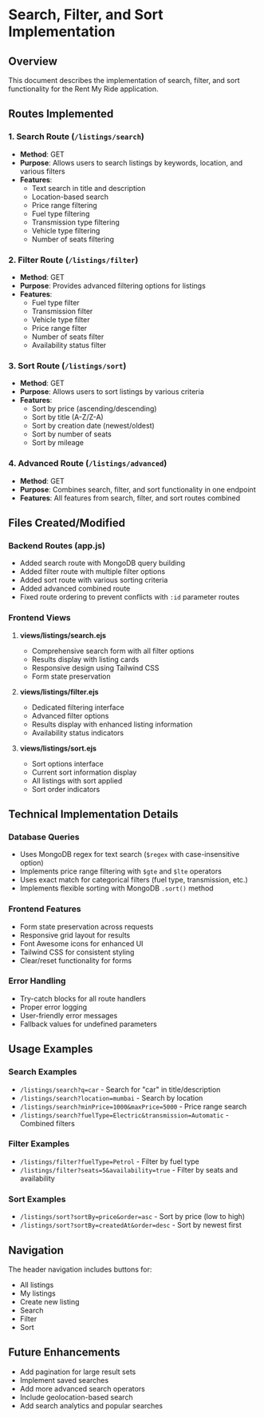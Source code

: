 # Search, Filter, and Sort Implementation

## Overview
This document describes the implementation of search, filter, and sort functionality for the Rent My Ride application.

## Routes Implemented

### 1. Search Route (`/listings/search`)
- **Method**: GET
- **Purpose**: Allows users to search listings by keywords, location, and various filters
- **Features**:
  - Text search in title and description
  - Location-based search
  - Price range filtering
  - Fuel type filtering
  - Transmission type filtering
  - Vehicle type filtering
  - Number of seats filtering

### 2. Filter Route (`/listings/filter`)
- **Method**: GET
- **Purpose**: Provides advanced filtering options for listings
- **Features**:
  - Fuel type filter
  - Transmission filter
  - Vehicle type filter
  - Price range filter
  - Number of seats filter
  - Availability status filter

### 3. Sort Route (`/listings/sort`)
- **Method**: GET
- **Purpose**: Allows users to sort listings by various criteria
- **Features**:
  - Sort by price (ascending/descending)
  - Sort by title (A-Z/Z-A)
  - Sort by creation date (newest/oldest)
  - Sort by number of seats
  - Sort by mileage

### 4. Advanced Route (`/listings/advanced`)
- **Method**: GET
- **Purpose**: Combines search, filter, and sort functionality in one endpoint
- **Features**: All features from search, filter, and sort routes combined

## Files Created/Modified

### Backend Routes (app.js)
- Added search route with MongoDB query building
- Added filter route with multiple filter options
- Added sort route with various sorting criteria
- Added advanced combined route
- Fixed route ordering to prevent conflicts with `:id` parameter routes

### Frontend Views
1. **views/listings/search.ejs**
   - Comprehensive search form with all filter options
   - Results display with listing cards
   - Responsive design using Tailwind CSS
   - Form state preservation

2. **views/listings/filter.ejs**
   - Dedicated filtering interface
   - Advanced filter options
   - Results display with enhanced listing information
   - Availability status indicators

3. **views/listings/sort.ejs**
   - Sort options interface
   - Current sort information display
   - All listings with sort applied
   - Sort order indicators

## Technical Implementation Details

### Database Queries
- Uses MongoDB regex for text search (`$regex` with case-insensitive option)
- Implements price range filtering with `$gte` and `$lte` operators
- Uses exact match for categorical filters (fuel type, transmission, etc.)
- Implements flexible sorting with MongoDB `.sort()` method

### Frontend Features
- Form state preservation across requests
- Responsive grid layout for results
- Font Awesome icons for enhanced UI
- Tailwind CSS for consistent styling
- Clear/reset functionality for forms

### Error Handling
- Try-catch blocks for all route handlers
- Proper error logging
- User-friendly error messages
- Fallback values for undefined parameters

## Usage Examples

### Search Examples
- `/listings/search?q=car` - Search for "car" in title/description
- `/listings/search?location=mumbai` - Search by location
- `/listings/search?minPrice=1000&maxPrice=5000` - Price range search
- `/listings/search?fuelType=Electric&transmission=Automatic` - Combined filters

### Filter Examples
- `/listings/filter?fuelType=Petrol` - Filter by fuel type
- `/listings/filter?seats=5&availability=true` - Filter by seats and availability

### Sort Examples
- `/listings/sort?sortBy=price&order=asc` - Sort by price (low to high)
- `/listings/sort?sortBy=createdAt&order=desc` - Sort by newest first

## Navigation
The header navigation includes buttons for:
- All listings
- My listings
- Create new listing
- Search
- Filter
- Sort

## Future Enhancements
- Add pagination for large result sets
- Implement saved searches
- Add more advanced search operators
- Include geolocation-based search
- Add search analytics and popular searches
